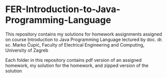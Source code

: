 # FER-Introduction-to-Java-Programming-Language
This repository contains my solutions for homework assignments assigned on course Introduction to Java Programming Language lectured by doc. dr. sc. Marko Čupić, Faculty of Electrical Engineering and Computing, University of Zagreb

Each folder in this repository contains pdf version of an assigned homework, my solution for the homework, and zipped version of the solution
